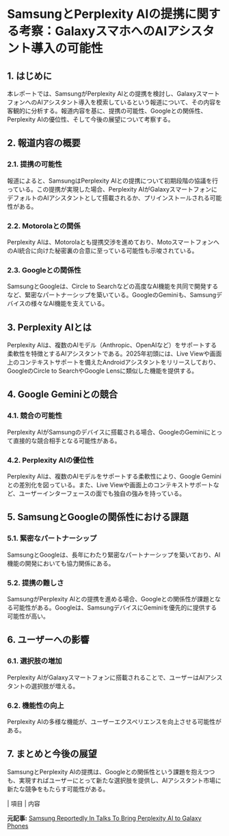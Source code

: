 # SamsungとPerplexity AIの提携に関する考察：GalaxyスマホへのAIアシスタント導入の可能性

## 1. はじめに

本レポートでは、SamsungがPerplexity AIとの提携を検討し、GalaxyスマートフォンへのAIアシスタント導入を模索しているという報道について、その内容を客観的に分析する。報道内容を基に、提携の可能性、Googleとの関係性、Perplexity AIの優位性、そして今後の展望について考察する。

## 2. 報道内容の概要

### 2.1. 提携の可能性

報道によると、SamsungはPerplexity AIとの提携について初期段階の協議を行っている。この提携が実現した場合、Perplexity AIがGalaxyスマートフォンにデフォルトのAIアシスタントとして搭載されるか、プリインストールされる可能性がある。

### 2.2. Motorolaとの関係

Perplexity AIは、Motorolaとも提携交渉を進めており、MotoスマートフォンへのAI統合に向けた秘密裏の合意に至っている可能性も示唆されている。

### 2.3. Googleとの関係性

SamsungとGoogleは、Circle to Searchなどの高度なAI機能を共同で開発するなど、緊密なパートナーシップを築いている。GoogleのGeminiも、Samsungデバイスの様々なAI機能を支えている。

## 3. Perplexity AIとは

Perplexity AIは、複数のAIモデル（Anthropic、OpenAIなど）をサポートする柔軟性を特徴とするAIアシスタントである。2025年初頭には、Live Viewや画面上のコンテキストサポートを備えたAndroidアシスタントをリリースしており、GoogleのCircle to SearchやGoogle Lensに類似した機能を提供する。

## 4. Google Geminiとの競合

### 4.1. 競合の可能性

Perplexity AIがSamsungのデバイスに搭載される場合、GoogleのGeminiにとって直接的な競合相手となる可能性がある。

### 4.2. Perplexity AIの優位性

Perplexity AIは、複数のAIモデルをサポートする柔軟性により、Google Geminiとの差別化を図っている。また、Live Viewや画面上のコンテキストサポートなど、ユーザーインターフェースの面でも独自の強みを持っている。

## 5. SamsungとGoogleの関係性における課題

### 5.1. 緊密なパートナーシップ

SamsungとGoogleは、長年にわたり緊密なパートナーシップを築いており、AI機能の開発においても協力関係にある。

### 5.2. 提携の難しさ

SamsungがPerplexity AIとの提携を進める場合、Googleとの関係性が課題となる可能性がある。Googleは、SamsungデバイスにGeminiを優先的に提供する可能性が高い。

## 6. ユーザーへの影響

### 6.1. 選択肢の増加

Perplexity AIがGalaxyスマートフォンに搭載されることで、ユーザーはAIアシスタントの選択肢が増える。

### 6.2. 機能性の向上

Perplexity AIの多様な機能が、ユーザーエクスペリエンスを向上させる可能性がある。

## 7. まとめと今後の展望

SamsungとPerplexity AIの提携は、Googleとの関係性という課題を抱えつつも、実現すればユーザーにとって新たな選択肢を提供し、AIアシスタント市場に新たな競争をもたらす可能性がある。

| 項目 | 内容 

**元記事:** [
 Samsung Reportedly In Talks To Bring Perplexity AI to Galaxy Phones ](https://www.techlusive.in/artificial-intelligence/samsung-reportedly-in-talks-to-bring-perplexity-ai-to-galaxy-phones-could-rival-the-google-gemini-and-give-much-more-otpions-to-the-users-know-the-features-speculation-and-when-can-we-expect-this-ai-1555421/)